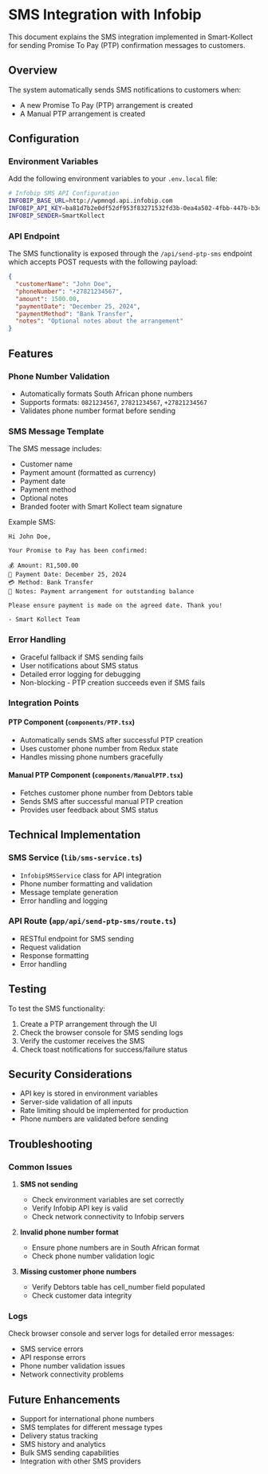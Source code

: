 # SMS Integration with Infobip

This document explains the SMS integration implemented in Smart-Kollect for sending Promise To Pay (PTP) confirmation messages to customers.

## Overview

The system automatically sends SMS notifications to customers when:
- A new Promise To Pay (PTP) arrangement is created
- A Manual PTP arrangement is created

## Configuration

### Environment Variables

Add the following environment variables to your `.env.local` file:

```bash
# Infobip SMS API Configuration
INFOBIP_BASE_URL=http://wpmnqd.api.infobip.com
INFOBIP_API_KEY=ba81d7b2e0df52df953f83271532fd3b-0ea4a502-4fbb-447b-b3d5-8b5b9e3ee26b
INFOBIP_SENDER=SmartKollect
```

### API Endpoint

The SMS functionality is exposed through the `/api/send-ptp-sms` endpoint which accepts POST requests with the following payload:

```json
{
  "customerName": "John Doe",
  "phoneNumber": "+27821234567",
  "amount": 1500.00,
  "paymentDate": "December 25, 2024",
  "paymentMethod": "Bank Transfer",
  "notes": "Optional notes about the arrangement"
}
```

## Features

### Phone Number Validation
- Automatically formats South African phone numbers
- Supports formats: `0821234567`, `27821234567`, `+27821234567`
- Validates phone number format before sending

### SMS Message Template
The SMS message includes:
- Customer name
- Payment amount (formatted as currency)
- Payment date
- Payment method
- Optional notes
- Branded footer with Smart Kollect team signature

Example SMS:
```
Hi John Doe,

Your Promise to Pay has been confirmed:

💰 Amount: R1,500.00
📅 Payment Date: December 25, 2024
💳 Method: Bank Transfer
📝 Notes: Payment arrangement for outstanding balance

Please ensure payment is made on the agreed date. Thank you!

- Smart Kollect Team
```

### Error Handling
- Graceful fallback if SMS sending fails
- User notifications about SMS status
- Detailed error logging for debugging
- Non-blocking - PTP creation succeeds even if SMS fails

### Integration Points

#### PTP Component (`components/PTP.tsx`)
- Automatically sends SMS after successful PTP creation
- Uses customer phone number from Redux state
- Handles missing phone numbers gracefully

#### Manual PTP Component (`components/ManualPTP.tsx`)
- Fetches customer phone number from Debtors table
- Sends SMS after successful manual PTP creation
- Provides user feedback about SMS status

## Technical Implementation

### SMS Service (`lib/sms-service.ts`)
- `InfobipSMSService` class for API integration
- Phone number formatting and validation
- Message template generation
- Error handling and logging

### API Route (`app/api/send-ptp-sms/route.ts`)
- RESTful endpoint for SMS sending
- Request validation
- Response formatting
- Error handling

## Testing

To test the SMS functionality:

1. Create a PTP arrangement through the UI
2. Check the browser console for SMS sending logs
3. Verify the customer receives the SMS
4. Check toast notifications for success/failure status

## Security Considerations

- API key is stored in environment variables
- Server-side validation of all inputs
- Rate limiting should be implemented for production
- Phone numbers are validated before sending

## Troubleshooting

### Common Issues

1. **SMS not sending**
   - Check environment variables are set correctly
   - Verify Infobip API key is valid
   - Check network connectivity to Infobip servers

2. **Invalid phone number format**
   - Ensure phone numbers are in South African format
   - Check phone number validation logic

3. **Missing customer phone numbers**
   - Verify Debtors table has cell_number field populated
   - Check customer data integrity

### Logs

Check browser console and server logs for detailed error messages:
- SMS service errors
- API response errors
- Phone number validation issues
- Network connectivity problems

## Future Enhancements

- Support for international phone numbers
- SMS templates for different message types
- Delivery status tracking
- SMS history and analytics
- Bulk SMS sending capabilities
- Integration with other SMS providers
